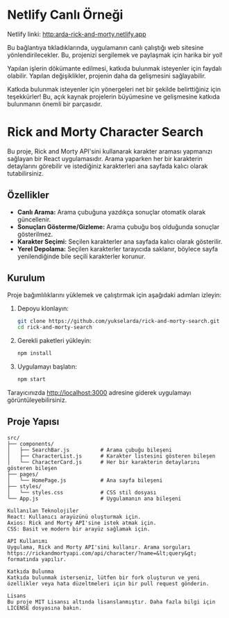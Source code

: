 # Netlify Canlı Örneği
Netlify linki: [http:arda-rick-and-morty.netlify.app](http:arda-rick-and-morty.netlify.app) 

Bu bağlantıya tıkladıklarında, uygulamanın canlı çalıştığı web sitesine yönlendirilecekler. Bu, projenizi sergilemek ve paylaşmak için harika bir yol!

Yapılan işlerin dökümante edilmesi, katkıda bulunmak isteyenler için faydalı olabilir. Yapılan değişiklikler, projenin daha da gelişmesini sağlayabilir.

Katkıda bulunmak isteyenler için yönergeleri net bir şekilde belirttiğiniz için teşekkürler! Bu, açık kaynak projelerin büyümesine ve gelişmesine katkıda bulunmanın önemli bir parçasıdır.


# Rick and Morty Character Search

Bu proje, Rick and Morty API'sini kullanarak karakter araması yapmanızı sağlayan bir React uygulamasıdır. Arama yaparken her bir karakterin detaylarını görebilir ve istediğiniz karakterleri ana sayfada kalıcı olarak tutabilirsiniz.

## Özellikler

- **Canlı Arama:** Arama çubuğuna yazdıkça sonuçlar otomatik olarak güncellenir.
- **Sonuçları Gösterme/Gizleme:** Arama çubuğu boş olduğunda sonuçlar gösterilmez.
- **Karakter Seçimi:** Seçilen karakterler ana sayfada kalıcı olarak gösterilir.
- **Yerel Depolama:** Seçilen karakterler tarayıcıda saklanır, böylece sayfa yenilendiğinde bile seçili karakterler korunur.

## Kurulum

Proje bağımlılıklarını yüklemek ve çalıştırmak için aşağıdaki adımları izleyin:

1. Depoyu klonlayın:
    ```bash
    git clone https://github.com/yukselarda/rick-and-morty-search.git
    cd rick-and-morty-search
    ```

2. Gerekli paketleri yükleyin:
    ```bash
    npm install
    ```

3. Uygulamayı başlatın:
    ```bash
    npm start
    ```

Tarayıcınızda [http://localhost:3000](http://localhost:3000) adresine giderek uygulamayı görüntüleyebilirsiniz.

## Proje Yapısı

```plaintext
src/
├── components/
│   ├── SearchBar.js          # Arama çubuğu bileşeni
│   ├── CharacterList.js      # Karakter listesini gösteren bileşen
│   └── CharacterCard.js      # Her bir karakterin detaylarını gösteren bileşen
├── pages/
│   └── HomePage.js           # Ana sayfa bileşeni
├── styles/
│   └── styles.css            # CSS stil dosyası
└── App.js                    # Uygulamanın ana bileşeni

Kullanılan Teknolojiler
React: Kullanıcı arayüzünü oluşturmak için.
Axios: Rick and Morty API'sine istek atmak için.
CSS: Basit ve modern bir arayüz sağlamak için.

API Kullanımı
Uygulama, Rick and Morty API'sini kullanır. Arama sorguları 
https://rickandmortyapi.com/api/character/?name=&lt;query&gt; formatında yapılır.

Katkıda Bulunma
Katkıda bulunmak isterseniz, lütfen bir fork oluşturun ve yeni özellikler veya hata düzeltmeleri için bir pull request gönderin.

Lisans
Bu proje MIT Lisansı altında lisanslanmıştır. Daha fazla bilgi için LICENSE dosyasına bakın.